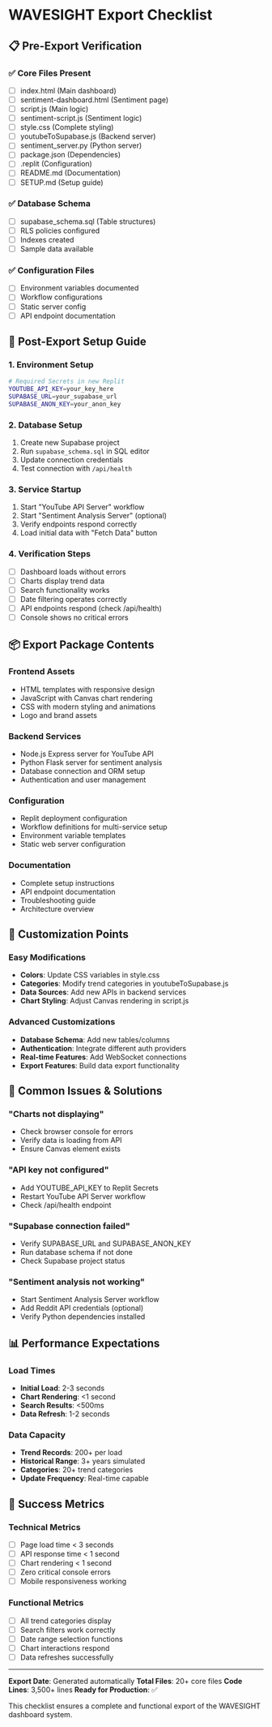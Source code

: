 
# WAVESIGHT Export Checklist

## 📋 Pre-Export Verification

### ✅ Core Files Present
- [ ] index.html (Main dashboard)
- [ ] sentiment-dashboard.html (Sentiment page)
- [ ] script.js (Main logic)
- [ ] sentiment-script.js (Sentiment logic)
- [ ] style.css (Complete styling)
- [ ] youtubeToSupabase.js (Backend server)
- [ ] sentiment_server.py (Python server)
- [ ] package.json (Dependencies)
- [ ] .replit (Configuration)
- [ ] README.md (Documentation)
- [ ] SETUP.md (Setup guide)

### ✅ Database Schema
- [ ] supabase_schema.sql (Table structures)
- [ ] RLS policies configured
- [ ] Indexes created
- [ ] Sample data available

### ✅ Configuration Files
- [ ] Environment variables documented
- [ ] Workflow configurations
- [ ] Static server config
- [ ] API endpoint documentation

## 🚀 Post-Export Setup Guide

### 1. Environment Setup
```bash
# Required Secrets in new Replit
YOUTUBE_API_KEY=your_key_here
SUPABASE_URL=your_supabase_url
SUPABASE_ANON_KEY=your_anon_key
```

### 2. Database Setup
1. Create new Supabase project
2. Run `supabase_schema.sql` in SQL editor
3. Update connection credentials
4. Test connection with `/api/health`

### 3. Service Startup
1. Start "YouTube API Server" workflow
2. Start "Sentiment Analysis Server" (optional)
3. Verify endpoints respond correctly
4. Load initial data with "Fetch Data" button

### 4. Verification Steps
- [ ] Dashboard loads without errors
- [ ] Charts display trend data
- [ ] Search functionality works
- [ ] Date filtering operates correctly
- [ ] API endpoints respond (check /api/health)
- [ ] Console shows no critical errors

## 📦 Export Package Contents

### Frontend Assets
- HTML templates with responsive design
- JavaScript with Canvas chart rendering
- CSS with modern styling and animations
- Logo and brand assets

### Backend Services
- Node.js Express server for YouTube API
- Python Flask server for sentiment analysis
- Database connection and ORM setup
- Authentication and user management

### Configuration
- Replit deployment configuration
- Workflow definitions for multi-service setup
- Environment variable templates
- Static web server configuration

### Documentation
- Complete setup instructions
- API endpoint documentation
- Troubleshooting guide
- Architecture overview

## 🔧 Customization Points

### Easy Modifications
- **Colors**: Update CSS variables in style.css
- **Categories**: Modify trend categories in youtubeToSupabase.js
- **Data Sources**: Add new APIs in backend services
- **Chart Styling**: Adjust Canvas rendering in script.js

### Advanced Customizations
- **Database Schema**: Add new tables/columns
- **Authentication**: Integrate different auth providers
- **Real-time Features**: Add WebSocket connections
- **Export Features**: Build data export functionality

## 🚨 Common Issues & Solutions

### "Charts not displaying"
- Check browser console for errors
- Verify data is loading from API
- Ensure Canvas element exists

### "API key not configured"
- Add YOUTUBE_API_KEY to Replit Secrets
- Restart YouTube API Server workflow
- Check /api/health endpoint

### "Supabase connection failed"
- Verify SUPABASE_URL and SUPABASE_ANON_KEY
- Run database schema if not done
- Check Supabase project status

### "Sentiment analysis not working"
- Start Sentiment Analysis Server workflow
- Add Reddit API credentials (optional)
- Verify Python dependencies installed

## 📊 Performance Expectations

### Load Times
- **Initial Load**: 2-3 seconds
- **Chart Rendering**: <1 second
- **Search Results**: <500ms
- **Data Refresh**: 1-2 seconds

### Data Capacity
- **Trend Records**: 200+ per load
- **Historical Range**: 3+ years simulated
- **Categories**: 20+ trend categories
- **Update Frequency**: Real-time capable

## 🎯 Success Metrics

### Technical Metrics
- [ ] Page load time < 3 seconds
- [ ] API response time < 1 second
- [ ] Chart rendering < 1 second
- [ ] Zero critical console errors
- [ ] Mobile responsiveness working

### Functional Metrics
- [ ] All trend categories display
- [ ] Search filters work correctly
- [ ] Date range selection functions
- [ ] Chart interactions respond
- [ ] Data refreshes successfully

---

**Export Date**: Generated automatically
**Total Files**: 20+ core files
**Code Lines**: 3,500+ lines
**Ready for Production**: ✅

This checklist ensures a complete and functional export of the WAVESIGHT dashboard system.
